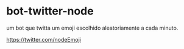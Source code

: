 # bot-twitter-node
um bot que twitta um emoji escolhido aleatoriamente a cada minuto. 

https://twitter.com/nodeEmoji
